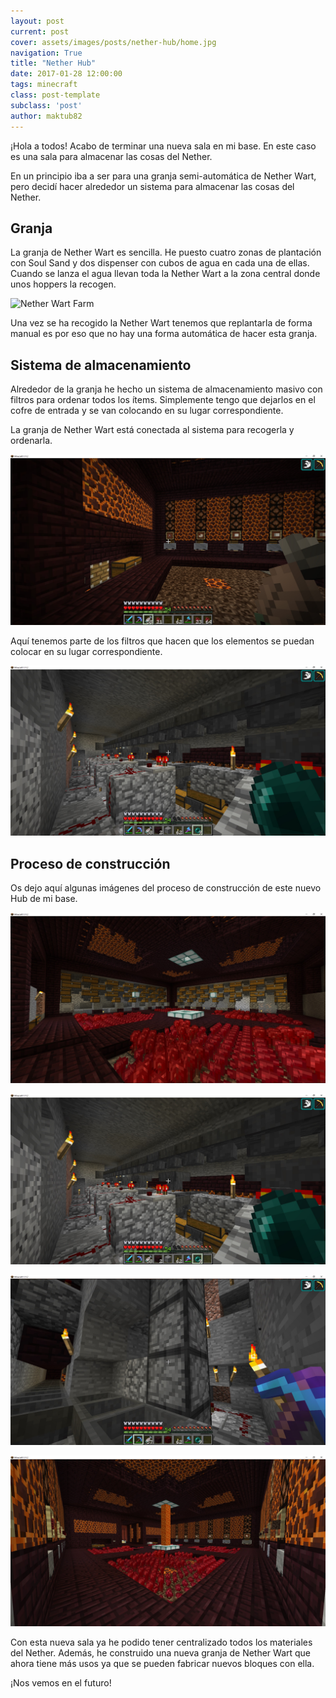 ```yaml
---
layout: post
current: post
cover: assets/images/posts/nether-hub/home.jpg
navigation: True
title: "Nether Hub"
date: 2017-01-28 12:00:00
tags: minecraft
class: post-template
subclass: 'post'
author: maktub82
---
```


¡Hola a todos! Acabo de terminar una nueva sala en mi base. En este caso es una sala para almacenar las cosas del Nether.

En un principio iba a ser para una granja semi-automática de Nether Wart, pero decidí hacer alrededor un sistema para almacenar las cosas del Nether.

## Granja

La granja de Nether Wart es sencilla. He puesto cuatro zonas de plantación con Soul Sand y dos dispenser con cubos de agua en cada una de ellas. Cuando se lanza el agua llevan toda la Nether Wart a la zona central donde unos hoppers la recogen.

![Nether Wart Farm](/assets/images/posts/nether-hub/nether-wart-farm.gif)

Una vez se ha recogido la Nether Wart tenemos que replantarla de forma manual es por eso que no hay una forma automática de hacer esta granja.

## Sistema de almacenamiento

Alrededor de la granja he hecho un sistema de almacenamiento masivo con filtros para ordenar todos los ítems. Simplemente tengo que dejarlos en el cofre de entrada y se van colocando en su lugar correspondiente.

La granja de Nether Wart está conectada al sistema para recogerla y ordenarla.

![Cofre inicial](/assets/images/posts/nether-hub/chest.jpg)

Aquí tenemos parte de los filtros que hacen que los elementos se puedan colocar en su lugar correspondiente.

![Filtros](/assets/images/posts/nether-hub/filters.jpg)

## Proceso de construcción

Os dejo aquí algunas imágenes del proceso de construcción de este nuevo Hub de mi base.

![Construcción 1](/assets/images/posts/nether-hub/build.jpg)

![Construcción 2](/assets/images/posts/nether-hub/filters.jpg)

![Construcción 3](/assets/images/posts/nether-hub/build-3.jpg)

![Construcción 4](/assets/images/posts/nether-hub/build-2.jpg)

Con esta nueva sala ya he podido tener centralizado todos los materiales del Nether. Además, he construido una nueva granja de Nether Wart que ahora tiene más usos ya que se pueden fabricar nuevos bloques con ella.

¡Nos vemos en el futuro!
